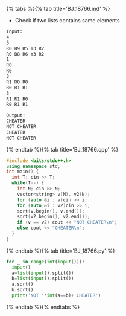 {% tabs %}{% tab title='BJ_18766.md' %}

* Check if two lists contains same elements

```txt
Input:
4
5
R0 B9 R5 Y3 R2
R0 B8 R6 Y3 R2
1
R0
R0
3
R1 R0 R0
R0 R1 R1
3
R1 R1 R0
R0 R1 R1

Output:
CHEATER
NOT CHEATER
CHEATER
NOT CHEATER
```

{% endtab %}{% tab title='BJ_18766.cpp' %}

```cpp
#include <bits/stdc++.h>
using namespace std;
int main() {
  int T; cin >> T;
  while(T--) {
    int N; cin >> N;
    vector<string> v(N), v2(N);
    for (auto &i : v)cin >> i;
    for (auto &i : v2)cin >> i;
    sort(v.begin(), v.end());
    sort(v2.begin(), v2.end());
    if (v == v2) cout << "NOT CHEATER\n";
    else cout << "CHEATER\n";
  }
}
```

{% endtab %}{% tab title='BJ_18766.py' %}

```py
for _ in range(int(input())):
  input()
  a=list(input().split())
  b=list(input().split())
  a.sort()
  b.sort()
  print('NOT '*int(a==b)+'CHEATER')
```

{% endtab %}{% endtabs %}
